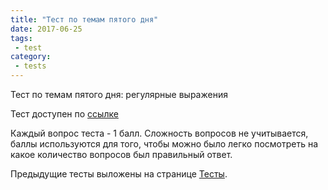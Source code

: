 ```yaml
---
title: "Тест по темам пятого дня"
date: 2017-06-25
tags:
 - test
category:
 - tests
---
```


Тест по темам пятого дня: регулярные выражения

Тест доступен по [ссылке](https://goo.gl/forms/HPiLXRhmklndJJoz1)


Каждый вопрос теста - 1 балл.
Сложность вопросов не учитывается, баллы используются для того,
чтобы можно было легко посмотреть на какое количество вопросов был правильный ответ.

Предыдущие тесты выложены на странице [Тесты](https://pyneng.github.io/tests/).

